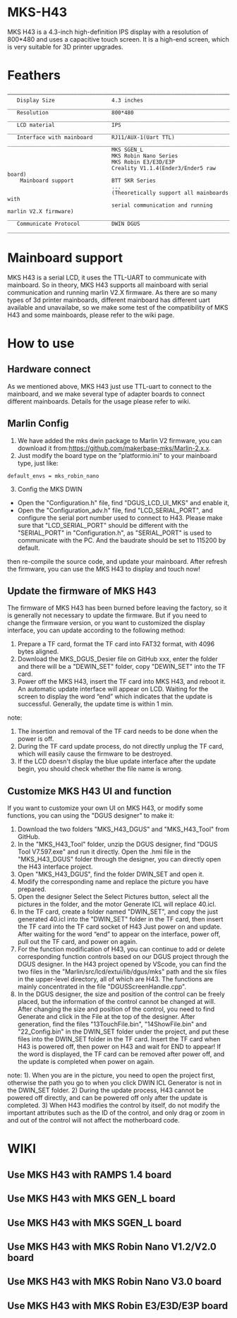 # MKS-H43
MKS H43 is a 4.3-inch high-definition IPS display with a resolution of 800*480 and uses a capacitive touch screen. It is a high-end screen, which is very suitable for 3D printer upgrades.

# Feathers
```
—————————————————————————————————————————————————————————————————————————
   Display Size                  4.3 inches
_________________________________________________________________________
   Resolution                    800*480
_________________________________________________________________________
   LCD material                  IPS
_________________________________________________________________________
   Interface with mainboard      RJ11/AUX-1(Uart TTL)
_________________________________________________________________________
                                 MKS SGEN_L
                                 MKS Robin Nano Series          
                                 MKS Robin E3/E3D/E3P
                                 Creality V1.1.4(Ender3/Ender5 raw board)
    Mainboard support            BTT SKR Series
                                 ...
                                 (Theoretically support all mainboards with
                                 serial communication and running marlin V2.X firmware)
__________________________________________________________________________
   Communicate Protocol          DWIN DGUS
__________________________________________________________________________
```

# Mainboard support
MKS H43 is a serial LCD, it uses the TTL-UART to communicate with mainboard. So in theory, MKS H43 supports all mainboard with serial communication and running marlin V2.X firmware. As there are so many types of 3d printer mainboards, different mainboard has different uart available and unavailabe, so we make some test of the compatibility of MKS H43 and some mainboards, please refer to the wiki page.

# How to use
## Hardware connect
As we mentioned above, MKS H43 just use TTL-uart to connect to the mainboard, and we make several type of adapter boards to connect different mainboards. Details for the usage please refer to wiki.
## Marlin Config
1. We have added the mks dwin package to Marlin V2 firmware, you can download it from:https://github.com/makerbase-mks/Marlin-2.x.x.
2. Just modify the board type on the "platformio.ini" to your mainboard type, just like:
```
default_envs = mks_robin_nano
```
3. Config the MKS DWIN
- Open the "Configuration.h" file, find "DGUS_LCD_UI_MKS" and enable it,
- Open the "Configuration_adv.h" file, find "LCD_SERIAL_PORT", and configure the serial port number used to connect to H43. Please make sure that "LCD_SERIAL_PORT" should be different with the "SERIAL_PORT" in "Configuration.h", as "SERIAL_PORT" is used to communicate with the PC. And the baudrate should be set to 115200 by default.

then re-compile the source code, and update your mainboard.
After refresh the firmware, you can use the MKS H43 to display and touch now!

## Update the firmware of MKS H43
The firmware of MKS H43 has been burned before leaving the factory, so it is generally not necessary to update the firmware. But if you need to change the firmware version, or you want to customized the display interface, you can update according to the following method:
1. Prepare a TF card, format the TF card into FAT32 format, with 4096 bytes aligned.
2. Download the MKS_DGUS_Desier file on GitHub xxx, enter the folder and there will be a "DEWIN_SET" folder, copy "DEWIN_SET" into the TF card.
3. Power off the MKS H43, insert the TF card into MKS H43, and reboot it. An automatic update interface will appear on LCD. Waiting for the screen to display the word “end” which indicates that the update is successful. Generally, the update time is within 1 min.

note:
1. The insertion and removal of the TF card needs to be done when the power is off.
2. During the TF card update process, do not directly unplug the TF card, which will easily cause the firmware to be destroyed.
3. If the LCD doesn't display the blue update interface after the update begin, you should check whether the file name is wrong. 

## Customize MKS H43 UI and function
If you want to customize your own UI on MKS H43, or modify some functions, you can using the "DGUS designer" to make it:
1. Download the two folders "MKS_H43_DGUS" and "MKS_H43_Tool" from GitHub.
2. In the "MKS_H43_Tool" folder, unzip the DGUS designer, find "DGUS Tool V7.597.exe" and run it directly. Open the .hmi file in the "MKS_H43_DGUS" folder through the designer, you can directly open the H43 interface project.
3. Open "MKS_H43_DGUS", find the folder DWIN_SET and open it.
4. Modify the corresponding name and replace the picture you have prepared.
5. Open the designer
Select the Select Pictures button, select all the pictures in the folder, and the motor Generate ICL will replace 40.icl.
6. In the TF card, create a folder named "DWIN_SET", and copy the just generated 40.icl into the "DWIN_SET" folder in the TF card, then insert the TF card into the TF card socket of H43 Just power on and update. After waiting for the word “end” to appear on the interface, power off, pull out the TF card, and power on again.
7. For the function modification of H43, you can continue to add or delete corresponding function controls based on our DGUS project through the DGUS designer. In the H43 project opened by VScode, you can find the two files in the "Marlin/src/lcd/extui/lib/dgus/mks" path and the six files in the upper-level directory, all of which are H43. The functions are mainly concentrated in the file "DGUSScreenHandle.cpp".
8. In the DGUS designer, the size and position of the control can be freely placed, but the information of the control cannot be changed at will. After changing the size and position of the control, you need to find Generate and click in the File at the top of the designer. After generation, find the files "13TouchFile.bin", "14ShowFile.bin" and "22_Config.bin" in the DWIN_SET folder under the project, and put these files into the DWIN_SET folder in the TF card. Insert the TF card when H43 is powered off, then power on H43 and wait for END to appear! If the word is displayed, the TF card can be removed after power off, and the update is completed when power on again.

note:
1). When you are in the picture, you need to open the project first, otherwise the path you go to when you click DWIN ICL Generator is not in the DWIN_SET folder.
2) During the update process, H43 cannot be powered off directly, and can be powered off only after the update is completed.
3) When H43 modifies the control by itself, do not modify the important attributes such as the ID of the control, and only drag or zoom in and out of the control will not affect the motherboard code.


# WIKI
## Use MKS H43 with RAMPS 1.4 board
## Use MKS H43 with MKS GEN_L board
## Use MKS H43 with MKS SGEN_L board
## Use MKS H43 with MKS Robin Nano V1.2/V2.0 board
## Use MKS H43 with MKS Robin Nano V3.0 board
## Use MKS H43 with MKS Robin E3/E3D/E3P board






